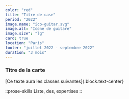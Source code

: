 ```yaml
---
color: "red"
title: "Titre de case"
period: "2022"
image.name: "ico-guitar.svg"
image.alt: "Icone de guitare"
image.size": "lg"
card: true
location: "Paris"
footer: "juillet 2022 - septembre 2022"
duration: "3 mois"
---
```


### Titre de la carte

[Ce texte aura les classes suivantes]{.block.text-center}

::prose-skills
Liste, des, expertises
::
